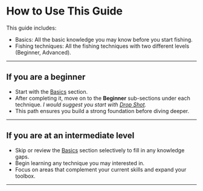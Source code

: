 # How to Use This Guide

This guide includes:

- Basics: All the basic knowledge you may know before you start fishing.
- Fishing techniques: All the fishing techniques with two different levels (Beginner, Advanced).

---

## If you are a beginner
- Start with the [Basics](basics/tie_a_knot.md) section.
- After completing it, move on to the **Beginner** sub-sections under each technique. *I would suggest you start with [Drop Shot](drop_shot/drop_shot_beginner.md).*
- This path ensures you build a strong foundation before diving deeper.

---

## If you are at an intermediate level
- Skip or review the [Basics](basics/tie_a_knot.md) section selectively to fill in any knowledge gaps.  
- Begin learning any technique you may interested in.  
- Focus on areas that complement your current skills and expand your toolbox.

---
